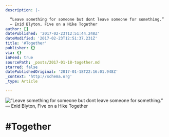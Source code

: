 ```yaml
---
description: |-

  “Leave something for someone but dont leave someone for something.” 
  ― Enid Blyton, Five on a Hike Together
author: []
datePublished: '2017-02-23T12:51:44.248Z'
dateModified: '2017-02-23T12:51:37.231Z'
title: '#Together'
publisher: {}
via: {}
inFeed: true
sourcePath: _posts/2017-01-18-together.md
starred: false
datePublishedOriginal: '2017-01-18T22:16:01.948Z'
_context: 'http://schema.org'
_type: Article

---
```

![
“Leave something for someone but dont leave someone for something.” 
― Enid Blyton, Five on a Hike Together](https://the-grid-user-content.s3-us-west-2.amazonaws.com/2624786a-0d7f-4bf6-9994-b55da65f2f04.jpg)

# \#Together